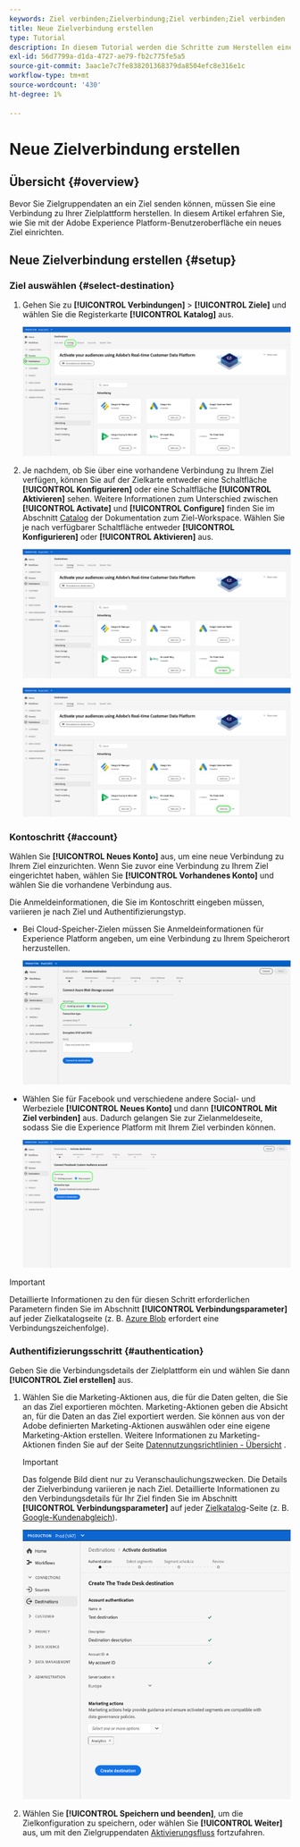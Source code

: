 ```yaml
---
keywords: Ziel verbinden;Zielverbindung;Ziel verbinden;Ziel verbinden
title: Neue Zielverbindung erstellen
type: Tutorial
description: In diesem Tutorial werden die Schritte zum Herstellen einer Verbindung zu einem Ziel in Adobe Experience Platform aufgeführt
exl-id: 56d7799a-d1da-4727-ae79-fb2c775fe5a5
source-git-commit: 3aac1e7c7fe838201368379da8504efc8e316e1c
workflow-type: tm+mt
source-wordcount: '430'
ht-degree: 1%

---
```


# Neue Zielverbindung erstellen

## Übersicht {#overview}

Bevor Sie Zielgruppendaten an ein Ziel senden können, müssen Sie eine Verbindung zu Ihrer Zielplattform herstellen. In diesem Artikel erfahren Sie, wie Sie mit der Adobe Experience Platform-Benutzeroberfläche ein neues Ziel einrichten.

## Neue Zielverbindung erstellen {#setup}

### Ziel auswählen {#select-destination}

1. Gehen Sie zu **[!UICONTROL Verbindungen]** > **[!UICONTROL Ziele]** und wählen Sie die Registerkarte **[!UICONTROL Katalog]** aus.

   ![Katalogseite](../assets/ui/connect-destinations/catalog.png)

1. Je nachdem, ob Sie über eine vorhandene Verbindung zu Ihrem Ziel verfügen, können Sie auf der Zielkarte entweder eine Schaltfläche **[!UICONTROL Konfigurieren]** oder eine Schaltfläche **[!UICONTROL Aktivieren]** sehen. Weitere Informationen zum Unterschied zwischen **[!UICONTROL Activate]** und **[!UICONTROL Configure]** finden Sie im Abschnitt [Catalog](../ui/destinations-workspace.md#catalog) der Dokumentation zum Ziel-Workspace. Wählen Sie je nach verfügbarer Schaltfläche entweder **[!UICONTROL Konfigurieren]** oder **[!UICONTROL Aktivieren]** aus.

   ![Katalogseite](../assets/ui/connect-destinations/set-up.png)

   ![Aktivieren von Segmenten](../assets/ui/connect-destinations/activate-segments.png)

<!-- 1. If you selected **[!UICONTROL Set up]**, skip this step. If you selected **[!UICONTROL Activate segments]**, you can now see a list of the existing destination connections. Select **[!UICONTROL Configure new destination]**.

   ![Configure new destination](../assets/ui/connect-destinations/configure-new-destination.png) -->

### Kontoschritt {#account}

Wählen Sie **[!UICONTROL Neues Konto]** aus, um eine neue Verbindung zu Ihrem Ziel einzurichten. Wenn Sie zuvor eine Verbindung zu Ihrem Ziel eingerichtet haben, wählen Sie **[!UICONTROL Vorhandenes Konto]** und wählen Sie die vorhandene Verbindung aus.

Die Anmeldeinformationen, die Sie im Kontoschritt eingeben müssen, variieren je nach Ziel und Authentifizierungstyp.

* Bei Cloud-Speicher-Zielen müssen Sie Anmeldeinformationen für Experience Platform angeben, um eine Verbindung zu Ihrem Speicherort herzustellen.

   ![Kontotyp für Cloud-Speicher-Ziele auswählen](../assets/ui/connect-destinations/new-account-cloud-storage.png)

* Wählen Sie für Facebook und verschiedene andere Social- und Werbeziele **[!UICONTROL Neues Konto]** und dann **[!UICONTROL Mit Ziel verbinden]** aus. Dadurch gelangen Sie zur Zielanmeldeseite, sodass Sie die Experience Platform mit Ihrem Ziel verbinden können.

   ![Kontotyp für soziale Ziele auswählen](../assets/ui/connect-destinations/new-account.png)

>[!IMPORTANT]
>
>Detaillierte Informationen zu den für diesen Schritt erforderlichen Parametern finden Sie im Abschnitt **[!UICONTROL Verbindungsparameter]** auf jeder Zielkatalogseite (z. B. [Azure Blob](../catalog/cloud-storage/azure-blob.md#parameters) erfordert eine Verbindungszeichenfolge).

### Authentifizierungsschritt {#authentication}

Geben Sie die Verbindungsdetails der Zielplattform ein und wählen Sie dann **[!UICONTROL Ziel erstellen]** aus.

1. Wählen Sie die Marketing-Aktionen aus, die für die Daten gelten, die Sie an das Ziel exportieren möchten. Marketing-Aktionen geben die Absicht an, für die Daten an das Ziel exportiert werden. Sie können aus von der Adobe definierten Marketing-Aktionen auswählen oder eine eigene Marketing-Aktion erstellen. Weitere Informationen zu Marketing-Aktionen finden Sie auf der Seite [Datennutzungsrichtlinien - Übersicht](../../data-governance/policies/overview.md) .

   >[!IMPORTANT]
   >
   >Das folgende Bild dient nur zu Veranschaulichungszwecken. Die Details der Zielverbindung variieren je nach Ziel. Detaillierte Informationen zu den Verbindungsdetails für Ihr Ziel finden Sie im Abschnitt **[!UICONTROL Verbindungsparameter]** auf jeder [Zielkatalog](../catalog/overview.md)-Seite (z. B. [Google-Kundenabgleich](../catalog/advertising/google-customer-match.md#parameters)).

   ![Mit Ziel verbinden](../assets/ui/connect-destinations/connect-destination.png)

1. Wählen Sie **[!UICONTROL Speichern und beenden]**, um die Zielkonfiguration zu speichern, oder wählen Sie **[!UICONTROL Weiter]** aus, um mit den Zielgruppendaten [Aktivierungsfluss](activation-overview.md) fortzufahren.